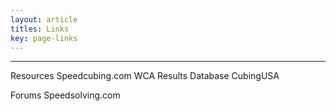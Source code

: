 ```yaml
---
layout: article
titles: Links
key: page-links
---
```


---

Resources
Speedcubing.com
WCA Results Database
CubingUSA

Forums
Speedsolving.com
